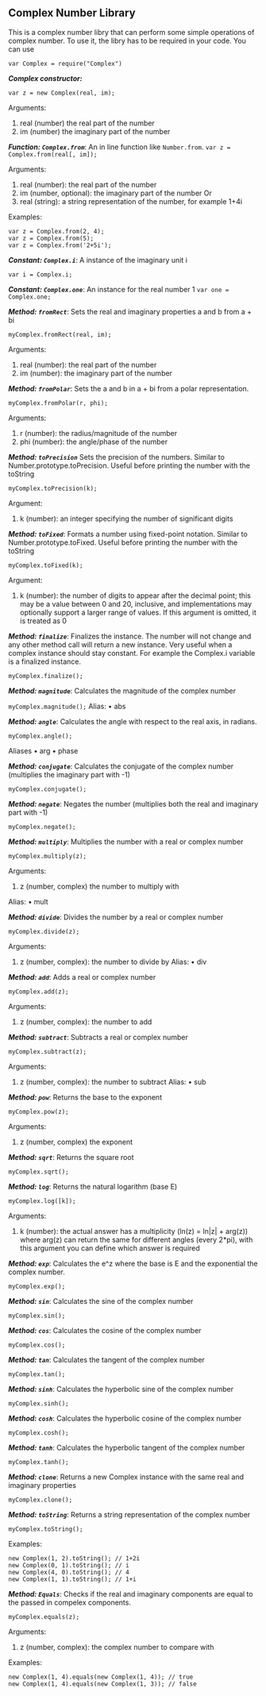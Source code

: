 ## Complex Number Library
This is a complex number libry that can perform some simple operations of complex number.
To use it, the libry has to be required in your code. You can use

`var Complex = require("Complex")`


**_Complex constructor:_**
 
 `var z = new Complex(real, im);`
 
 Arguments:
1.	real (number) the real part of the number
2.	im (number) the imaginary part of the number

**_Function: `Complex.from`_**:
An in line function like `Number.from`.
`var z = Complex.from(real[, im]);`

Arguments:
1.	real (number): the real part of the number
2.	im (number, optional): the imaginary part of the number
Or
1.	real (string): a string representation of the number, for example 1+4i

Examples:
```
var z = Complex.from(2, 4);
var z = Complex.from(5);
var z = Complex.from('2+5i');
```

**_Constant: `Complex.i`_**: A instance of the imaginary unit i

`var i = Complex.i;`


**_Constant: `Complex.one`_**:
An instance for the real number 1
`var one = Complex.one;`

**_Method: `fromRect`_**:
Sets the real and imaginary properties a and b from a + bi

`myComplex.fromRect(real, im);`

Arguments:
1.	real (number): the real part of the number
2.	im (number): the imaginary part of the number

**_Method: `fromPolar`_**:
Sets the a and b in a + bi from a polar representation.

`myComplex.fromPolar(r, phi);`

Arguments:
1.	r (number): the radius/magnitude of the number
2.	phi (number): the angle/phase of the number

**_Method: `toPrecision`_**
Sets the precision of the numbers. Similar to Number.prototype.toPrecision. Useful before printing the number with the toString 

`myComplex.toPrecision(k);`

Argument:
1.	k (number): an integer specifying the number of significant digits

**_Method: `toFixed`_**:
Formats a number using fixed-point notation. Similar to Number.prototype.toFixed. Useful before printing the number with the toString 

`myComplex.toFixed(k);`

Argument:
1.	k (number): the number of digits to appear after the decimal point; this may be a value between 0 and 20, inclusive, and implementations may optionally support a larger range of values. If this argument is omitted, it is treated as 0

**_Method: `finalize`_**:
Finalizes the instance. The number will not change and any other method call will return a new instance. Very useful when a complex instance should stay constant. For example the Complex.i variable is a finalized instance.

`myComplex.finalize();`

**_Method: `magnitude`_**:
Calculates the magnitude of the complex number

`myComplex.magnitude();`
Alias:
   •	abs

**_Method: `angle`_**:
Calculates the angle with respect to the real axis, in radians.

`myComplex.angle();`

Aliases
   •	arg
   •	phase

**_Method: `conjugate`_**:
Calculates the conjugate of the complex number (multiplies the imaginary part with -1)

`myComplex.conjugate();`

**_Method: `negate`_**:
Negates the number (multiplies both the real and imaginary part with -1)

`myComplex.negate();`

**_Method: `multiply`_**:
Multiplies the number with a real or complex number

`myComplex.multiply(z);`

Arguments:
1.	z (number, complex) the number to multiply with

Alias:
   •	mult

**_Method: `divide`_**:
Divides the number by a real or complex number

`myComplex.divide(z);`

Arguments:
1.	z (number, complex): the number to divide by
Alias:
   •	div

**_Method: `add`_**:
Adds a real or complex number

`myComplex.add(z);`

Arguments:
1.	z (number, complex): the number to add

**_Method: `subtract`_**:
Subtracts a real or complex number

`myComplex.subtract(z);`

Arguments:
1.	z (number, complex): the number to subtract
Alias:
   •	sub

**_Method: `pow`_**:
Returns the base to the exponent

`myComplex.pow(z);`

Arguments:
1.	z (number, complex) the exponent

**_Method: `sqrt`_**:
Returns the square root

`myComplex.sqrt();`

**_Method: `log`_**:
Returns the natural logarithm (base E)

`myComplex.log([k]);`

Arguments:
1.	k (number): the actual answer has a multiplicity (ln(z) = ln|z| + arg(z)) where arg(z) can return the same for different angles (every 2*pi), with this argument you can define which answer is required

**_Method: `exp`_**:
Calculates the e^z where the base is E and the exponential the complex number.

`myComplex.exp();`

**_Method: `sin`_**:
Calculates the sine of the complex number

`myComplex.sin();`

**_Method: `cos`_**:
Calculates the cosine of the complex number

`myComplex.cos();`

**_Method: `tan`_**:
Calculates the tangent of the complex number

`myComplex.tan();`

**_Method: `sinh`_**:
Calculates the hyperbolic sine of the complex number

`myComplex.sinh();`

**_Method: `cosh`_**:
Calculates the hyperbolic cosine of the complex number

`myComplex.cosh();`

**_Method: `tanh`_**:
Calculates the hyperbolic tangent of the complex number

`myComplex.tanh();`

**_Method: `clone`_**:
Returns a new Complex instance with the same real and imaginary properties

`myComplex.clone();`

**_Method: `toString`_**:
Returns a string representation of the complex number

`myComplex.toString();`

Examples:
```
new Complex(1, 2).toString(); // 1+2i
new Complex(0, 1).toString(); // i
new Complex(4, 0).toString(); // 4
new Complex(1, 1).toString(); // 1+i
```

**_Method: `Equals`_**:
Checks if the real and imaginary components are equal to the passed in compelex components.

`myComplex.equals(z);`

Arguments:
1.	z (number, complex): the complex number to compare with

Examples:
```
new Complex(1, 4).equals(new Complex(1, 4)); // true
new Complex(1, 4).equals(new Complex(1, 3)); // false
```


